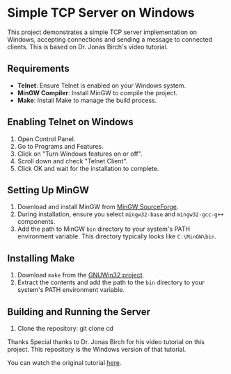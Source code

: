 # Simple TCP Server on Windows

This project demonstrates a simple TCP server implementation on Windows, accepting connections and sending a message to connected clients. This is based on Dr. Jonas Birch's video tutorial.

## Requirements

- **Telnet**: Ensure Telnet is enabled on your Windows system.
- **MinGW Compiler**: Install MinGW to compile the project.
- **Make**: Install Make to manage the build process.

## Enabling Telnet on Windows

1. Open Control Panel.
2. Go to Programs and Features.
3. Click on "Turn Windows features on or off".
4. Scroll down and check "Telnet Client".
5. Click OK and wait for the installation to complete.

## Setting Up MinGW

1. Download and install MinGW from [MinGW SourceForge](http://www.mingw.org/).
2. During installation, ensure you select `mingw32-base` and `mingw32-gcc-g++` components.
3. Add the path to MinGW `bin` directory to your system's PATH environment variable. This directory typically looks like `C:\MinGW\bin`.

## Installing Make

1. Download `make` from the [GNUWin32 project](http://gnuwin32.sourceforge.net/packages/make.htm).
2. Extract the contents and add the path to the `bin` directory to your system's PATH environment variable.

## Building and Running the Server

1. Clone the repository:
   git clone <repository-url>
   cd <repository-directory>

Thanks
Special thanks to Dr. Jonas Birch for his video tutorial on this project. This repository is the Windows version of that tutorial.

You can watch the original tutorial [here](https://www.youtube.com/watch?v=FFxEoQyNQKM).

